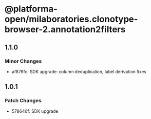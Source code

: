 # @platforma-open/milaboratories.clonotype-browser-2.annotation2filters

## 1.1.0

### Minor Changes

- af876fc: SDK upgrade: column deduplication, label derivation fixes

## 1.0.1

### Patch Changes

- 578646f: SDK upgrade
